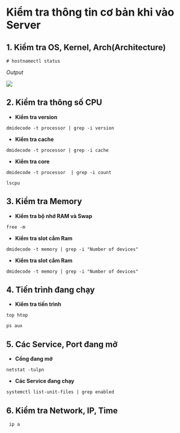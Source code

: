 # Kiểm tra thông tin cơ bản khi vào Server

## 1. Kiểm tra OS, Kernel, Arch(Architecture)


```# hostnamectl status```

*Output*

<img src=https://www.devopstechnoz.com/wp-content/uploads/2020/06/image-21.png>


## 2. Kiểm tra thông số CPU

- **Kiểm tra version**

```dmidecode -t processor | grep -i version```

- **Kiểm tra cache**

```dmidecode -t processor | grep -i cache```

- **Kiểm tra core**

```dmidecode -t processor  | grep -i count```

```lscpu```

## 3. Kiểm tra Memory

- **Kiểm tra bộ nhớ RAM và Swap**

```free -m```

- **Kiểm tra slot cắm Ram**

```dmidecode -t memory | grep -i "Number of devices"```

- **Kiểm tra slot cắm Ram**

```dmidecode -t memory | grep -i "Number of devices"```

## 4. Tiến trình đang chạy


- **Kiểm tra tiến trình**

```top htop```

```ps aux```

## 5. Các Service, Port đang mở 

- **Cổng đang mở**

```netstat -tulpn```

- **Các Service đang chạy**

```systemctl list-unit-files | grep enabled```

## 6. Kiểm tra Network, IP, Time

``` ip a```

